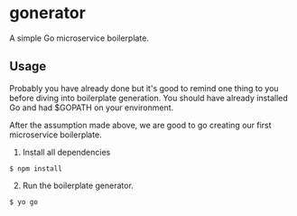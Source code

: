 # gonerator
A simple Go microservice boilerplate.

## Usage
Probably you have already done but it's good to remind one thing to you before diving into boilerplate generation. You should have already installed Go and had $GOPATH on your environment.

After the assumption made above, we are good to go creating our first microservice boilerplate.

1. Install all dependencies
```
$ npm install
```

2. Run the boilerplate generator.
```
$ yo go
```

